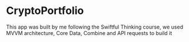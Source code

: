 # CryptoPortfolio
This app was built by me following the Swiftful Thinking course, we used MVVM architecture, Core Data, Combine and API requests to build it
